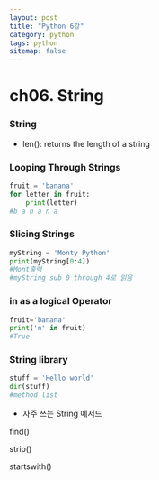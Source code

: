```yaml
---
layout: post
title: "Python 6강"
category: python
tags: python
sitemap: false
---
```


# ch06. String

### String

- len(): returns the length of a string

### Looping Through Strings

```python
fruit = 'banana'
for letter in fruit:
	print(letter)
#b a n a n a
```

### Slicing Strings

```python
myString = 'Monty Python'
print(myString[0:4])
#Mont출력
#myString sub 0 through 4로 읽음
```

### in as a logical Operator

```python
fruit='banana'
print('n' in fruit)
#True
```

### String library

```python
stuff = 'Hello world'
dir(stuff)
#method list
```

- 자주 쓰는 String 메서드

find()

strip()

startswith()
